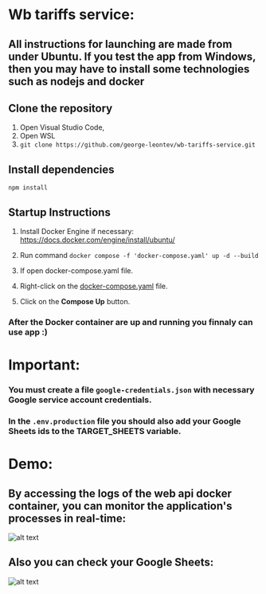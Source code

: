 # Wb tariffs service:

## All instructions for launching are made from under Ubuntu. If you test the app from Windows, then you may have to install some technologies such as nodejs and docker

## Clone the repository
1. Open Visual Studio Code,
2. Open WSL
3. ```git clone https://github.com/george-leontev/wb-tariffs-service.git```

## Install dependencies
```npm install```

## Startup Instructions
1. Install Docker Engine if necessary: <ins>https://docs.docker.com/engine/install/ubuntu/</ins>

2. Run command ```docker compose -f 'docker-compose.yaml' up -d --build```

3. If open docker-compose.yaml file.

4. Right-click on the <ins>docker-compose.yaml</ins> file.

5. Click on the **Compose Up** button.

### After the Docker container are up and running you finnaly can use app :)

# Important:
### You must create a file ```google-credentials.json``` with necessary Google service account credentials.
### In the ```.env.production``` file you should also add your Google Sheets ids to the TARGET_SHEETS variable.

# Demo:

## By accessing the logs of the web api docker container, you can monitor the application's processes in real-time:
![alt text](readme_images/terminal-trace.png)

## Also you can check your Google Sheets:
![alt text](readme_images/google-sheet-result.png)
